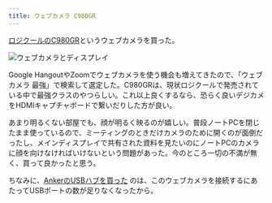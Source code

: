 ```yaml
---
title: ウェブカメラ C980GR
---
```


[ロジクールのC980GR](https://www.amazon.co.jp/dp/B086R71LGW/?tag=r7kamura07-22)というウェブカメラを買った。

![](/images/2020-09-23-notes-camera.jpg "ウェブカメラとディスプレイ")

Google HangoutやZoomでウェブカメラを使う機会も増えてきたので、「ウェブカメラ 最強」で検索して選定した。C980GRは、現状ロジクールで発売されている中で最強クラスのやつらしい。これ以上良くするなら、恐らく良いデジカメをHDMIキャプチャボードで繋いだりした方が良い。

あまり明るくない部屋でも、顔が明るく映るのが嬉しい。普段ノートPCを閉じたまま使っているので、ミーティングのときだけカメラのために開くのが面倒だったし、メインディスプレイで共有された資料を見たいのにノートPCのカメラに顔を向けなければいけないという問題があった。今のところ一切の不満が無く、買って良かったと思う。

ちなみに、[AnkerのUSBハブを買った](https://r7kamura.com/articles/2020-09-19-anker-usb-hub) のは、このウェブカメラを接続するにあたってUSBポートの数が足りなくなったから。
